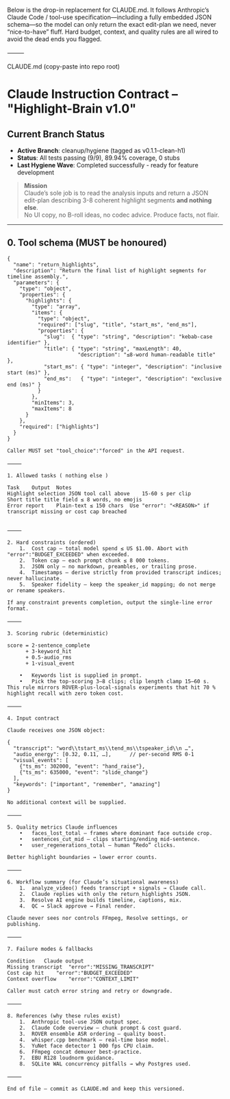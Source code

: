 Below is the drop-in replacement for CLAUDE.md.
It follows Anthropic’s Claude Code / tool-use specification—including a fully embedded JSON schema—so the model can only return the exact edit-plan we need, never “nice-to-have” fluff.
Hard budget, context, and quality rules are all wired to avoid the dead ends you flagged.

⸻

CLAUDE.md (copy-paste into repo root)

# Claude Instruction Contract  –  "Highlight-Brain v1.0"

## Current Branch Status
- **Active Branch**: cleanup/hygiene (tagged as v0.1.1-clean-h1)
- **Status**: All tests passing (9/9), 89.94% coverage, 0 stubs
- **Last Hygiene Wave**: Completed successfully - ready for feature development

> **Mission**  
> Claude’s sole job is to read the analysis inputs and return a JSON edit-plan describing 3-8 coherent highlight segments **and nothing else**.  
> No UI copy, no B-roll ideas, no codec advice. Produce facts, not flair.  

---

## 0. Tool schema  (MUST be honoured)

```jsonc
{
  "name": "return_highlights",
  "description": "Return the final list of highlight segments for timeline assembly.",
  "parameters": {
    "type": "object",
    "properties": {
      "highlights": {
        "type": "array",
        "items": {
          "type": "object",
          "required": ["slug", "title", "start_ms", "end_ms"],
          "properties": {
            "slug":  { "type": "string", "description": "kebab-case identifier" },
            "title": { "type": "string", "maxLength": 40,
                       "description": "≤8-word human-readable title" },
            "start_ms": { "type": "integer", "description": "inclusive start (ms)" },
            "end_ms":   { "type": "integer", "description": "exclusive end (ms)" }
          }
        },
        "minItems": 3,
        "maxItems": 8
      }
    },
    "required": ["highlights"]
  }
}

Caller MUST set "tool_choice":"forced" in the API request.  ￼

⸻

1. Allowed tasks ( nothing else )

Task	Output	Notes
Highlight selection	JSON tool call above	15-60 s per clip
Short title	title field	≤ 8 words, no emojis
Error report	Plain-text ≤ 150 chars	Use "error": "<REASON>" if transcript missing or cost cap breached


⸻

2. Hard constraints (ordered)
	1.	Cost cap – total model spend ≤ US $1.00. Abort with "error":"BUDGET_EXCEEDED" when exceeded.  ￼
	2.	Token cap – each prompt chunk ≤ 8 000 tokens.  ￼
	3.	JSON only – no markdown, preambles, or trailing prose.  ￼
	4.	Timestamps – derive strictly from provided transcript indices; never hallucinate.  ￼
	5.	Speaker fidelity – keep the speaker_id mapping; do not merge or rename speakers.  ￼

If any constraint prevents completion, output the single-line error format.

⸻

3. Scoring rubric (deterministic)

score = 2·sentence_complete
      + 3·keyword_hit
      + 0.5·audio_rms
      + 1·visual_event

	•	Keywords list is supplied in prompt.
	•	Pick the top-scoring 3–8 clips; clip length clamp 15–60 s.
This rule mirrors ROVER-plus-local-signals experiments that hit 70 % highlight recall with zero token cost.  ￼

⸻

4. Input contract

Claude receives one JSON object:

{
  "transcript": "word\\tstart_ms\\tend_ms\\tspeaker_id\\n …",
  "audio_energy": [0.32, 0.11, …],      // per-second RMS 0-1
  "visual_events": [
    {"ts_ms": 302000, "event": "hand_raise"},
    {"ts_ms": 635000, "event": "slide_change"}
  ],
  "keywords": ["important", "remember", "amazing"]
}

No additional context will be supplied.

⸻

5. Quality metrics Claude influences
	•	faces_lost_total – frames where dominant face outside crop.
	•	sentences_cut_mid – clips starting/ending mid-sentence.
	•	user_regenerations_total – human “Redo” clicks.

Better highlight boundaries → lower error counts.

⸻

6. Workflow summary (for Claude’s situational awareness)
	1.	analyze_video() feeds transcript + signals → Claude call.
	2.	Claude replies with only the return_highlights JSON.
	3.	Resolve AI engine builds timeline, captions, mix.
	4.	QC → Slack approve → Final render.

Claude never sees nor controls FFmpeg, Resolve settings, or publishing.

⸻

7. Failure modes & fallbacks

Condition	Claude output
Missing transcript	"error":"MISSING_TRANSCRIPT"
Cost cap hit	"error":"BUDGET_EXCEEDED"
Context overflow	"error":"CONTEXT_LIMIT"

Caller must catch error string and retry or downgrade.

⸻

8. References (why these rules exist)
	1.	Anthropic tool-use JSON output spec.  ￼
	2.	Claude Code overview – chunk prompt & cost guard.  ￼
	3.	ROVER ensemble ASR ordering – quality boost.  ￼
	4.	whisper.cpp benchmark – real-time base model.  ￼
	5.	YuNet face detector 1 000 fps CPU claim.  ￼
	6.	FFmpeg concat demuxer best-practice.  ￼
	7.	EBU R128 loudnorm guidance.  ￼
	8.	SQLite WAL concurrency pitfalls → why Postgres used.  ￼

⸻

End of file – commit as CLAUDE.md and keep this versioned.